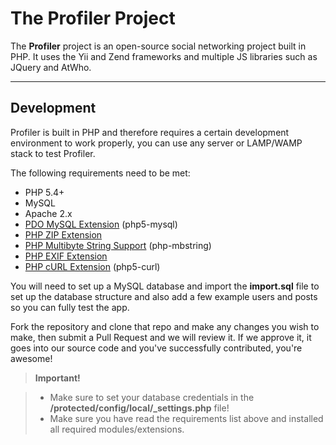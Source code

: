 The Profiler Project
===================


The **Profiler** project is an open-source social networking project built in PHP. It uses the Yii and Zend frameworks and multiple JS libraries such as JQuery and AtWho.

----------


Development
-------------

Profiler is built in PHP and therefore requires a certain development environment to work properly, you can use any server or LAMP/WAMP stack to test Profiler.

The following requirements need to be met:

 - PHP 5.4+
 - MySQL
 - Apache 2.x
 - [PDO MySQL Extension](http://www.php.net/manual/en/ref.pdo-mysql.php) (php5-mysql)
 - [PHP ZIP Extension](http://php.net/manual/en/book.zip.php)
 - [PHP Multibyte String Support](http://php.net/manual/en/mbstring.setup.php) (php-mbstring)
 - [PHP EXIF Extension](http://php.net/manual/de/book.exif.php)
 - [PHP cURL Extension](http://php.net/manual/en/curl.setup.php) (php5-curl)

You will need to set up a MySQL database and import the **import.sql** file to set up the database structure and also add a few example users and posts so you can fully test the app.

Fork the repository and clone that repo and make any changes you wish to make, then submit a Pull Request and we will review it. If we approve it, it goes into our source code and you've successfully contributed, you're awesome!

> **Important!**

> - Make sure to set your database credentials in the **/protected/config/local/_settings.php** file!
> - Make sure you have read the requirements list above and installed all required modules/extensions.

